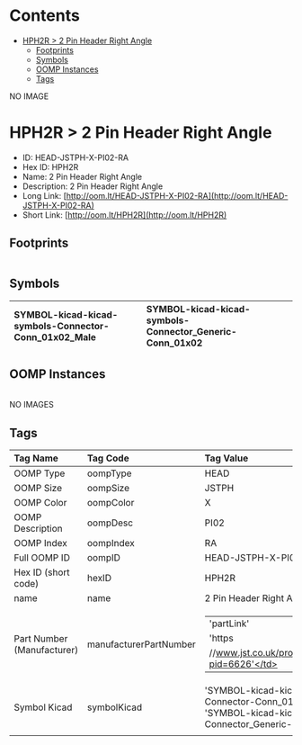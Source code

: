 



Contents
========

* [HPH2R > 2 Pin Header Right Angle](#hph2r--2-pin-header-right-angle)
	* [Footprints](#footprints)
	* [Symbols](#symbols)
	* [OOMP Instances](#oomp-instances)
	* [Tags](#tags)
  
NO IMAGE  
# HPH2R > 2 Pin Header Right Angle

- ID: HEAD-JSTPH-X-PI02-RA
- Hex ID: HPH2R
- Name: 2 Pin Header Right Angle
- Description: 2 Pin Header Right Angle
- Long Link: [http://oom.lt/HEAD-JSTPH-X-PI02-RA](http://oom.lt/HEAD-JSTPH-X-PI02-RA)
- Short Link: [http://oom.lt/HPH2R](http://oom.lt/HPH2R)

## Footprints
  

||||
| :--- | :--- | :--- |

## Symbols
  

|![]()<br>SYMBOL-kicad-kicad-symbols-Connector-Conn_01x02_Male|![]()<br>SYMBOL-kicad-kicad-symbols-Connector_Generic-Conn_01x02||
| :--- | :--- | :--- |

## OOMP Instances
  

||||
| :--- | :--- | :--- |
  
NO IMAGES  
## Tags
  

|Tag Name|Tag Code|Tag Value|
| :--- | :--- | :--- |
|OOMP Type|oompType|HEAD|
|OOMP Size|oompSize|JSTPH|
|OOMP Color|oompColor|X|
|OOMP Description|oompDesc|PI02|
|OOMP Index|oompIndex|RA|
|Full OOMP ID|oompID|HEAD-JSTPH-X-PI02-RA|
|Hex ID (short code)|hexID|HPH2R|
|name|name|2 Pin Header Right Angle|
|Part Number (Manufacturer)|manufacturerPartNumber|<table><tr><td>'partLink'</td></tr><tr><td> 'https</td></tr><tr><td>//www.jst.co.uk/productSeries.php?pid=6626'</td></tr></table>|
|Symbol Kicad|symbolKicad|'SYMBOL-kicad-kicad-symbols-Connector-Conn_01x02_Male', 'SYMBOL-kicad-kicad-symbols-Connector_Generic-Conn_01x02'|
||||
